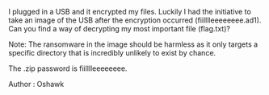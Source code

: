 I plugged in a USB and it encrypted my files. Luckily I had the initiative to take an image of the USB after the encryption occurred (fiilllleeeeeeee.ad1). Can you find a way of decrypting my most important file (flag.txt)?

Note: The ransomware in the image should be harmless as it only targets a specific directory that is incredibly unlikely to exist by chance.

The .zip password is fiilllleeeeeeee.

Author : Oshawk
